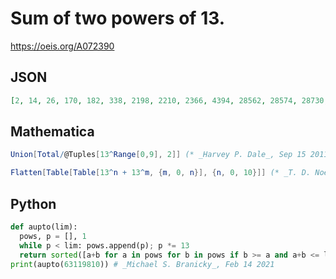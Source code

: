 # Sum of two powers of 13\.
https://oeis.org/A072390
## JSON
```JSON
[2, 14, 26, 170, 182, 338, 2198, 2210, 2366, 4394, 28562, 28574, 28730, 30758, 57122, 371294, 371306, 371462, 373490, 399854, 742586, 4826810, 4826822, 4826978, 4829006, 4855370, 5198102, 9653618, 62748518, 62748530, 62748686, 62750714, 62777078, 63119810]
```
## Mathematica
```Mathematica
Union[Total/@Tuples[13^Range[0,9], 2]] (* _Harvey P. Dale_, Sep 15 2011 *)
```
```Mathematica
Flatten[Table[Table[13^n + 13^m, {m, 0, n}], {n, 0, 10}]] (* _T. D. Noe_, Jun 18 2013 *)
```
## Python
```Python
def aupto(lim):
  pows, p = [], 1
  while p < lim: pows.append(p); p *= 13
  return sorted([a+b for a in pows for b in pows if b >= a and a+b <= lim])
print(aupto(63119810)) # _Michael S. Branicky_, Feb 14 2021
```
